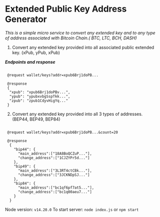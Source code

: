 # Extended Public Key Address Generator

*This is a simple micro service to convert any extended key and to any type of address associated with Bitcoin Chain.( BTC, LTC, BCH, DASH)*



1. Convert any extended key provided into all associated public extended key. (xPub, yPub, xPub)

***Endpoints and response***

```

 @request wallet/keys?addr=xpub6Brj1doPB...

 @response
 {
  "xpub": "xpub6Brj1doPBv...",
  "ypub": "ypubxvbgSspTkk...",
  "zpub": "zpub1CdyvHigYq..."
 }
```
2. Convert any extended key provided into all 3 types of addresses. (BEP44, BEP49, BEP84)
```

 @request wallet/keys?addr=xpub6Brj1doPB...&count=20

 @response
  {
    "bip44": {
      "main_address":["18A8BoQCZuP..."],
      "change_address":["1CJZYPr5d..."]
    },
    "bip49": {
      "main_address":["3L3RT4ctCBk..."],
      "change_address":["3JCKNDpSJ..."]
    },
    "bip84": {
      "main_address":["bc1qf6pf7at5..."],
      "change_address":["bc1q00aeu7..."]
    }
  }
```
  
 Node version: `v14.20.0` 
 To start server: `node index.js` or `npm start`


